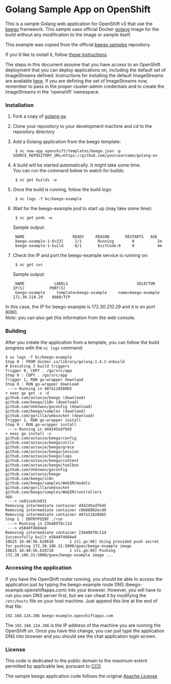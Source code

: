 Golang Sample App on OpenShift
==============================

This is a sample Golang web application for OpenShift v3 that use the [beego](http://beego.me/)
framework. This sample uses official Docker [golang](https://registry.hub.docker.com/u/library/golang/) image for the build
without any modification to the image or sample itself.

This example was copied from the official [beego samples](https://github.com/beego/samples) repository.

If you'd like to install it, follow [these instructions](https://github.com/openshift/golang-ex/blob/master/README.md#installation).

The steps in this document assume that you have access to an OpenShift deployment that you can deploy applications on, including the default set of ImageStreams defined.  Instructions for installing the default ImageStreams are available [here](http://docs.openshift.org/latest/admin_guide/install/first_steps.html).  If you are defining the set of ImageStreams now, remember to pass in the proper cluster-admin credentials and to create the ImageStreams in the 'openshift' namespace.

### Installation

1. Fork a copy of [golang-ex](https://github.com/openshift/golang-ex)
2. Clone your repository to your development machine and cd to the repository directory
3. Add a Golang application from the beego template:

        $ oc new-app openshift/templates/beego.json -p SOURCE_REPOSITORY_URL=https://github.com/yourusername/golang-ex

4. A build will be started automatically. It might take some time.  
You can run the command below to watch for builds:

        $ oc get builds -w

5. Once the build is running, follow the build logs:

        $ oc logs -f bc/beego-example

6. Wait for the beego-example pod to start up (may take some time):

        $ oc get pods -w

    Sample output:

        NAME                     READY     REASON       RESTARTS   AGE
        beego-example-1-6c23l     1/1       Running        0          2m
        beego-example-1-build     0/1       ExitCode:0     0          4m

7. Check the IP and port the beego-example service is running on:

        $ oc get svc

    Sample output:

        NAME             LABELS                              SELECTOR              IP(S)           PORT(S)
        beego-example     template=beego-example     name=beego-example           172.30.210.29    8080/TCP

In this case, the IP for beego-example is 172.30.210.29 and it is on port 8080.  
*Note*: you can also get this information from the web console.

### Building

After you create the application from a template, you can follow the build progress
with the `oc logs` command:

```console
$ oc logs -f bc/beego-example
Step 0 : FROM docker.io/library/golang:1.4.2-onbuild
# Executing 3 build triggers
Trigger 0, COPY . /go/src/app
Step 0 : COPY . /go/src/app
Trigger 1, RUN go-wrapper download
Step 0 : RUN go-wrapper download
 ---> Running in 407a110288b5
+ exec go get -v -d
github.com/astaxie/beego (download)
github.com/beego/i18n (download)
github.com/Unknwon/goconfig (download)
github.com/beego/samples (download)
github.com/gorilla/websocket (download)
Trigger 2, RUN go-wrapper install
Step 0 : RUN go-wrapper install
 ---> Running in d44245edf645
+ exec go install -v
github.com/astaxie/beego/config
github.com/astaxie/beego/utils
github.com/astaxie/beego/grace
github.com/astaxie/beego/session
github.com/astaxie/beego/logs
github.com/astaxie/beego/context
github.com/astaxie/beego/toolbox
github.com/Unknwon/goconfig
github.com/astaxie/beego
github.com/beego/i18n
github.com/beego/samples/WebIM/models
github.com/gorilla/websocket
github.com/beego/samples/WebIM/controllers
app
 ---> ce01cedcb031
Removing intermediate container d44245edf645
Removing intermediate container c0b88982ecd9
Removing intermediate container 407a110288b5
Step 1 : ENTRYPOINT ./run
 ---> Running in 23b409f8c11d
 ---> e584df4684e8
Removing intermediate container 23b409f8c11d
Successfully built e584df4684e8
I0625 10:40:56.628610       1 sti.go:96] Using provided push secret for pushing 172.30.106.31:5000/goex/beego-example image
I0625 10:40:56.628720       1 sti.go:99] Pushing 172.30.106.31:5000/goex/beego-example image ...
```

### Accessing the application

If you have the OpenShift router running, you should be able to access the
application just by typing the beego-example route DNS
(beego-example.openshiftapps.com) into your browser. However, you will have to
run you own DNS server first, but we can cheat it by modifying the `/etc/hosts`
file on your host machine. Just append this line at the end of that file:

```
192.168.124.206 beego-example.openshiftapps.com
```

The `192.168.124.206` is the IP address of the machine you are running the
OpenShift on. Once you have this change, you can just type the application DNS
into browser and you should see the chat application login screen.

### License

This code is dedicated to the public domain to the maximum extent permitted by applicable law, pursuant to [CC0](http://creativecommons.org/publicdomain/zero/1.0/).

The sample beego application code follows the original [Apache License](https://github.com/beego/samples/blob/master/LICENSE)
